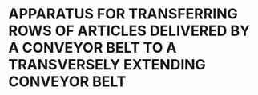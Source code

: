 # APPARATUS FOR TRANSFERRING ROWS OF ARTICLES DELIVERED BY A CONVEYOR BELT TO A TRANSVERSELY EXTENDING CONVEYOR BELT